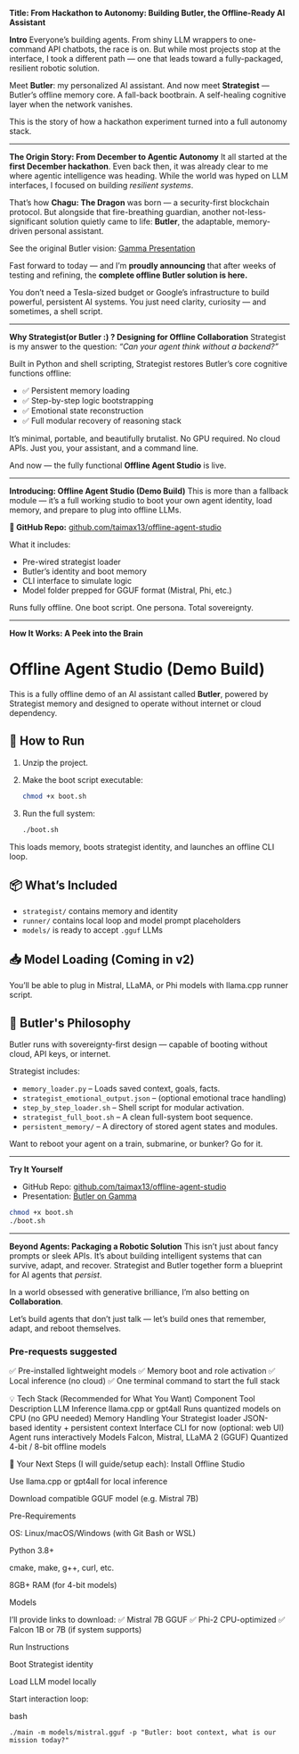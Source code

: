 **Title: From Hackathon to Autonomy: Building Butler, the Offline-Ready AI Assistant**

**Intro**
Everyone’s building agents. From shiny LLM wrappers to one-command API chatbots, the race is on. But while most projects stop at the interface, I took a different path — one that leads toward a fully-packaged, resilient robotic solution. 

Meet **Butler**: my personalized AI assistant.
And now meet **Strategist** — Butler’s offline memory core. A fall-back bootbrain. A self-healing cognitive layer when the network vanishes.

This is the story of how a hackathon experiment turned into a full autonomy stack.

---

**The Origin Story: From December to Agentic Autonomy**
It all started at the **first December hackathon**. Even back then, it was already clear to me where agentic intelligence was heading. While the world was hyped on LLM interfaces, I focused on building *resilient systems*.

That’s how **Chagu: The Dragon** was born — a security-first blockchain protocol. But alongside that fire-breathing guardian, another not-less-significant solution quietly came to life: **Butler**, the adaptable, memory-driven personal assistant.

See the original Butler vision: [Gamma Presentation](https://gamma.app/docs/Butler-Your-Personalized-AI-Assistant-gxrfzlcewat9wg4)

Fast forward to today — and I’m **proudly announcing** that after weeks of testing and refining, the **complete offline Butler solution is here.**

You don’t need a Tesla-sized budget or Google’s infrastructure to build powerful, persistent AI systems. You just need clarity, curiosity — and sometimes, a shell script.

---

**Why Strategist(or Butler :) ? Designing for Offline Collaboration**
Strategist is my answer to the question: *“Can your agent think without a backend?”*

Built in Python and shell scripting, Strategist restores Butler’s core cognitive functions offline:

- ✅ Persistent memory loading
- ✅ Step-by-step logic bootstrapping
- ✅ Emotional state reconstruction
- ✅ Full modular recovery of reasoning stack

It’s minimal, portable, and beautifully brutalist.
No GPU required. No cloud APIs. Just you, your assistant, and a command line.

And now — the fully functional **Offline Agent Studio** is live.

---

**Introducing: Offline Agent Studio (Demo Build)**
This is more than a fallback module — it’s a full working studio to boot your own agent identity, load memory, and prepare to plug into offline LLMs.

**🔗 GitHub Repo:** [github.com/taimax13/offline-agent-studio](https://github.com/taimax13/offline-agent-studio)

What it includes:
- Pre-wired strategist loader
- Butler’s identity and boot memory
- CLI interface to simulate logic
- Model folder prepped for GGUF format (Mistral, Phi, etc.)

Runs fully offline. One boot script. One persona. Total sovereignty.

---

**How It Works: A Peek into the Brain**


# Offline Agent Studio (Demo Build)

This is a fully offline demo of an AI assistant called **Butler**, powered by Strategist memory and designed to operate without internet or cloud dependency.

## 🚀 How to Run

1. Unzip the project.
2. Make the boot script executable:
   ```bash
   chmod +x boot.sh
   ```

3. Run the full system:
   ```bash
   ./boot.sh
   ```

This loads memory, boots strategist identity, and launches an offline CLI loop.

## 📦 What’s Included

- `strategist/` contains memory and identity
- `runner/` contains local loop and model prompt placeholders
- `models/` is ready to accept `.gguf` LLMs

## 📥 Model Loading (Coming in v2)

You’ll be able to plug in Mistral, LLaMA, or Phi models with llama.cpp runner script.

## 🧠 Butler's Philosophy

Butler runs with sovereignty-first design — capable of booting without cloud, API keys, or internet.



Strategist includes:

- `memory_loader.py` – Loads saved context, goals, facts.
- `strategist_emotional_output.json` – (optional emotional trace handling)
- `step_by_step_loader.sh` – Shell script for modular activation.
- `strategist_full_boot.sh` – A clean full-system boot sequence.
- `persistent_memory/` – A directory of stored agent states and modules.

Want to reboot your agent on a train, submarine, or bunker? Go for it.

---

**Try It Yourself**
- GitHub Repo: [github.com/taimax13/offline-agent-studio](https://github.com/taimax13/offline-agent-studio)
- Presentation: [Butler on Gamma](https://gamma.app/docs/Butler-Your-Personalized-AI-Assistant-gxrfzlcewat9wg4)

```bash
chmod +x boot.sh
./boot.sh
```

---

**Beyond Agents: Packaging a Robotic Solution**
This isn’t just about fancy prompts or sleek APIs. It’s about building intelligent systems that can survive, adapt, and recover. Strategist and Butler together form a blueprint for AI agents that *persist*.

In a world obsessed with generative brilliance, I’m also betting on **Collaboration**.

Let’s build agents that don’t just talk — let’s build ones that remember, adapt, and reboot themselves.


### Pre-requests suggested 
✅ Pre-installed lightweight models
✅ Memory boot and role activation
✅ Local inference (no cloud)
✅ One terminal command to start the full stack

💡 Tech Stack (Recommended for What You Want)
Component	Tool	Description
LLM Inference	llama.cpp or gpt4all	Runs quantized models on CPU (no GPU needed)
Memory Handling	Your Strategist loader	JSON-based identity + persistent context
Interface	CLI for now (optional: web UI)	Agent runs interactively
Models	Falcon, Mistral, LLaMA 2 (GGUF)	Quantized 4-bit / 8-bit offline models

🧭 Your Next Steps (I will guide/setup each):
Install Offline Studio

Use llama.cpp or gpt4all for local inference

Download compatible GGUF model (e.g. Mistral 7B)

Pre-Requirements

OS: Linux/macOS/Windows (with Git Bash or WSL)

Python 3.8+

cmake, make, g++, curl, etc.

8GB+ RAM (for 4-bit models)

Models

I’ll provide links to download:
✅ Mistral 7B GGUF
✅ Phi-2 CPU-optimized
✅ Falcon 1B or 7B (if system supports)

Run Instructions

Boot Strategist identity

Load LLM model locally

Start interaction loop:

bash
````
./main -m models/mistral.gguf -p "Butler: boot context, what is our mission today?"
````
